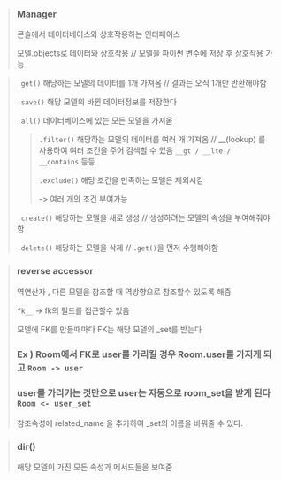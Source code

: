 > ### Manager
>
> 콘솔에서 데이터베이스와 상호작용하는 인터페이스
>
> 모델.objects로 데이터와 상호작용 // 모델을 파이썬 변수에 저장 후 상호작용 가능

> `.get()` 해당하는 모델의 데이터를 1개 가져옴 // 결과는 오직 1개만 반환해야함
>
> `.save()` 해당 모델의 바뀐 데이터정보를 저장한다
> 
> `.all()` 데이터베이스에 있는 모든 모델을 가져옴
> 
>> `.filter()` 해당하는 모델의 데이터를 여러 개 가져옴 // __(lookup) 를 사용하여 여러 조건을 주어 검색할 수 있음 `__gt / __lte / __contains` 등등
>>  
>> `.exclude()` 해당 조건을 만족하는 모델은 제외시킴
>>
>>  -> 여러 개의 조건 부여가능
>
> `.create()` 해당하는 모델을 새로 생성 // 생성하려는 모델의 속성을 부여해줘야함
> 
> `.delete()` 해당하는 모델을 삭제 // `.get()`을 먼저 수행해야함

> ### reverse accessor
> 역연산자 , 다른 모델을 참조할 때 역방향으로 참조할수 있도록 해줌
> 
> `fk__` -> fk의 필드를 접근할수 있음
> 
> 모델에 FK를 만들때마다 FK는 해당 모델의 _set를 받는다
> 
> ### Ex ) Room에서 FK로 user를 가리킬 경우 Room.user를 가지게 되고 `Room -> user`
> ### user를 가리키는 것만으로 user는 자동으로 room_set을 받게 된다 `Room <- user_set`
> 
> 참조속성에 related_name 을 추가하여 _set의 이름을 바꿔줄 수 있다.

> ### dir()
> 해당 모델이 가진 모든 속성과 메서드들을 보여줌
